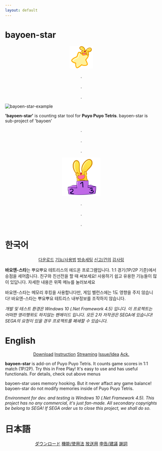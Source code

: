 ```yaml
---
layout: default
---
```


# bayoen-star

<p align="center">   
   <img src="/bayoen-star/dailycarbuncle_kirbuncle.png" width="15%" hspace="10" alt="bayoen~"/>
</p>

<p align="center">   
. <br/><br/>
. <br/><br/>
.
</p>

![bayoen-star-example](/bayoen-star-example-goal-total-none.png#center)

**'bayoen-star'** is counting star tool for **Puyo Puyo Tetris**. bayoen-star is sub-project of 'bayoen'

<p align="center">   
. <br/><br/>
. <br/><br/>
.
</p>

<p align="center">   
   <a href="https://dailycarbuncle.tumblr.com/post/181031642801/hello-please-draw-carby-standing-award-stand-with"><img src="/bayoen-star/dailycarbuncle-carby-standing-award-stand.png" width="25%" hspace="10" alt="bayoen~"/></a>
</p>

<p align="center">   
. <br/><br/>
. <br/><br/>
.
</p>

<a name="Korean"> </a>
# 한국어
<p align="center">       
    <a href="https://github.com/bayoen/bayoen-star-exe/releases" class="in-btn">다운로드</a>
    <a href="/bayoen-star/instruction.html" class="in-btn">기능/사용법</a>
    <a href="/bayoen-star/streaming.html" class="in-btn">방송세팅</a>
    <a href="https://github.com/bayoen/bayoen-star-exe/issues" class="in-btn">신고/건의</a>
    <a href="https://github.com/bayoen/bayoen-star-exe/acknowledgement" class="in-btn">감사링</a>
</p>

**바요엔-스타**는 뿌요뿌요 테트리스의 에드온 프로그램입니다.
1:1 경기(1P/2P 기준)에서 승점을 세어줍니다.
친구와 친선전을 할 때 써보세요!
사용하기 쉽고 유용한 기능들이 많이 있답니다.
자세한 내용은 위쪽 메뉴를 눌러보세요

바요엔-스타는 메모리 후킹을 사용합니다만, 게임 벨런스에는 1도 영향을 주지 않습니다! 바요엔-스타는 뿌요뿌요 테트리스 내부정보를 조작하지 않습니다.

_개발 및 테스트 환경은 Windows 10 (.Net Framework 4.5) 입니다. 이 프로젝트는 어떠한 영리행위도 하지않는 팬메이드 입니다. 모든 2차 저작권은 SEGA에 있습니다! SEGA의 요청이 있을 경우 프로젝트를 폐쇄할 수 있습니다._


<a name="English"> </a>
# English
<p align="center">       
    <a href="https://github.com/bayoen/bayoen-star-exe/releases" class="in-btn">Download</a>
    <a href="/bayoen-star/instruction.html" class="in-btn">Instruction</a>
    <a href="/bayoen-star/streaming.html" class="in-btn">Streaming</a>
    <a href="https://github.com/bayoen/bayoen-star-exe/issues" class="in-btn">Issue/Idea</a>
    <a href="https://github.com/bayoen/bayoen-star-exe/acknowledgement" class="in-btn">Ack.</a>
</p>

**bayoen-star** is add-on of Puyo Puyo Tetris.
It counts game scores in 1:1 match (1P/2P).
Try this in Free Play!
It's easy to use and has useful functionals.
For details, check out above menus

bayoen-star uses memory hooking. But it never affact any game balance! bayoen-star do not modify memories inside of Puyo Puyo Tetris.

_Environment for dev. and testing is Windows 10 (.Net Framework 4.5). This project has no any commercial, it's just fan-made. All secondary copyrights be belong to SEGA! If SEGA order us to close this project, we shall do so._

<a name="Japanese"> </a>
# 日本語
<p align="center">       
    <a href="https://github.com/bayoen/bayoen-star-exe/releases" class="in-btn">ダウンロード</a>
    <a href="/bayoen-star/instruction.html" class="in-btn">機能/使用法</a>
    <a href="/bayoen-star/streaming.html" class="in-btn">放送用</a>
    <a href="https://github.com/bayoen/bayoen-star-exe/issues" class="in-btn">申告/建議</a>
    <a href="https://github.com/bayoen/bayoen-star-exe/acknowledgement" class="in-btn">謝詞</a>
</p>